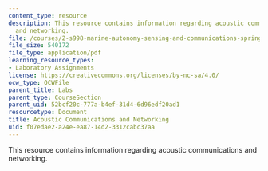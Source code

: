 ```yaml
---
content_type: resource
description: This resource contains information regarding acoustic communications
  and networking.
file: /courses/2-s998-marine-autonomy-sensing-and-communications-spring-2012/f07edae2a24eea8714d23312cabc37aa_MIT2_S998S12_Lab12.pdf
file_size: 540172
file_type: application/pdf
learning_resource_types:
- Laboratory Assignments
license: https://creativecommons.org/licenses/by-nc-sa/4.0/
ocw_type: OCWFile
parent_title: Labs
parent_type: CourseSection
parent_uid: 52bcf20c-777a-b4ef-31d4-6d96edf20ad1
resourcetype: Document
title: Acoustic Communications and Networking
uid: f07edae2-a24e-ea87-14d2-3312cabc37aa
---
```

This resource contains information regarding acoustic communications and networking.